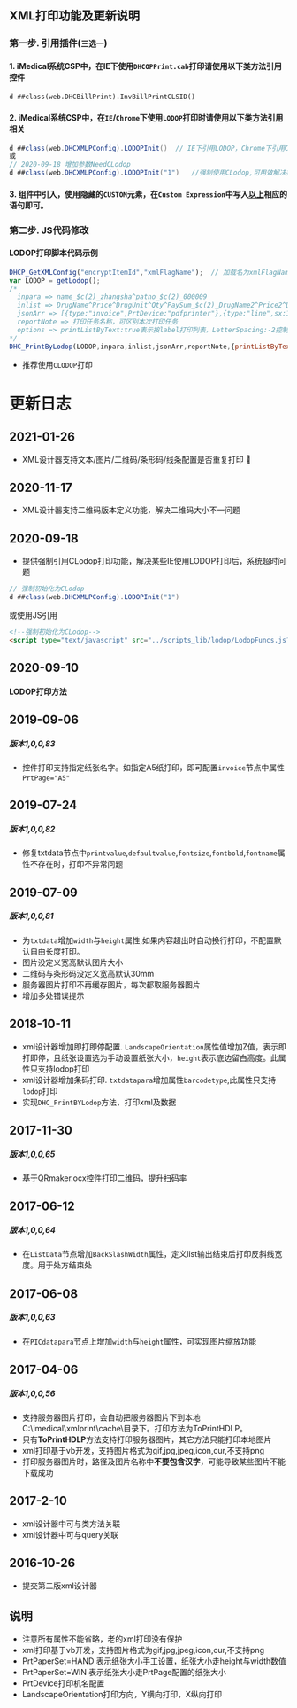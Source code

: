 ## XML打印功能及更新说明 ##

### 第一步. 引用插件(`三选一`)

#### 	1. iMedical系统CSP中，在IE下使用`DHCOPPrint.cab`打印请使用以下类方法引用控件 ####
```vb
d ##class(web.DHCBillPrint).InvBillPrintCLSID()
```
#### <span name="t2" id="t2">	2</span>. iMedical系统CSP中，在`IE`/`Chrome`下使用`LODOP`打印时请使用以下类方法引用相关 ####
```c#
d ##class(web.DHCXMLPConfig).LODOPInit()  // IE下引用LODOP，Chrome下引用CLODOP
或
// 2020-09-18 增加参数NeedCLodop
d ##class(web.DHCXMLPConfig).LODOPInit("1")   //强制使用CLodop,可用效解决打印img时iMedical超时问题
```
#### 	3. 组件中引入，使用隐藏的`CUSTOM`元素，在`Custom Expression`中写入<a href="#t2">以上</a>相应的语句即可。 ####
### 第二步. JS代码修改

####  	LODOP打印脚本代码示例  ####

```javascript
DHCP_GetXMLConfig("encryptItemId","xmlFlagName");  // 加载名为xmlFlagName的模板
var LODOP = getLodop();
/*
  inpara => name_$c(2)_zhangsha^patno_$c(2)_000009
  inlist => DrugName^Price^DrugUnit^Qty^PaySum_$c(2)_DrugName2^Price2^DrugUnit2^Qty2^PaySum2
  jsonArr => [{type:"invoice",PrtDevice:"pdfprinter"},{type:"line",sx:1,sy:1,ex:100,ey:100},{type:"text",name:"patno",value:"0009",x:10,y:10,isqrcode:true,lineHeigth:5}]
  reportNote => 打印任务名称，可区别本次打印任务
  options => printListByText:true表示按label打印列表，LetterSpacing:-2控制字符间空隙
*/
DHC_PrintByLodop(LODOP,inpara,inlist,jsonArr,reportNote,{printListByText:true})
```
* 推荐使用`CLODOP`打印

# 更新日志 #

## 2021-01-26

* XML设计器支持文本/图片/二维码/条形码/线条配置是否重复打印 :sparkler:

## 2020-11-17

+ XML设计器支持二维码版本定义功能，解决二维码大小不一问题

## 2020-09-18 ##

 * 提供强制引用CLodop打印功能，解决某些IE使用LODOP打印后，系统超时问题
 ```java
// 强制初始化为CLodop
d ##class(web.DHCXMLPConfig).LODOPInit("1")
 ```
 或使用JS引用
```html
<!--强制初始化为CLodop-->
<script type="text/javascript" src="../scripts_lib/lodop/LodopFuncs.js?needCLodop=1" charset="UTF-8"></script>
```


## 2020-09-10 ##

#### LODOP打印方法 ####
## 2019-09-06 ##
##### 版本1,0,0,83 #####
* 控件打印支持指定纸张名字。如指定A5纸打印，即可配置`invoice`节点中属性`PrtPage="A5"`

## 2019-07-24 ##
##### 版本1,0,0,82 #####
* 修复txtdata节点中`printvalue`,`defaultvalue`,`fontsize`,`fontbold`,`fontname`属性不存在时，打印不异常问题

## 2019-07-09 ##
##### 版本1,0,0,81 #####
* 为`txtdata`增加`width`与`height`属性,如果内容超出时自动换行打印，不配置默认自由长度打印。
* 图片没定义宽高默认图片大小
* 二维码与条形码没定义宽高默认30mm
* 服务器图片打印不再缓存图片，每次都取服务器图片
* 增加多处错误提示

## 2018-10-11 ##
* xml设计器增加即打即停配置. `LandscapeOrientation`属性值增加Z值，表示即打即停，且纸张设置选为手动设置纸张大小，`height`表示底边留白高度。此属性只支持lodop打印
* xml设计器增加条码打印. `txtdatapara`增加属性`barcodetype`,此属性只支持`lodop`打印
* 实现`DHC_PrintBYLodop`方法，打印xml及数据

## 2017-11-30 ##
##### 版本1,0,0,65 #####
* 基于QRmaker.ocx控件打印二维码，提升扫码率

## 2017-06-12 ##
##### 版本1,0,0,64 #####
* 在`ListData`节点增加`BackSlashWidth`属性，定义list输出结束后打印反斜线宽度。用于处方结束处

## 2017-06-08 ##
##### 版本1,0,0,63 #####
* 在`PICdatapara`节点上增加`width`与`height`属性，可实现图片缩放功能

## 2017-04-06 ##
##### 版本1,0,0,56 #####
* 支持服务器图片打印，会自动把服务器图片下到本地C:\imedical\xmlprint\cache\目录下。打印方法为ToPrintHDLP。
* 只有**ToPrintHDLP**方法支持打印服务器图片，其它方法只能打印本地图片
* xml打印基于vb开发，支持图片格式为gif,jpg,jpeg,icon,cur,不支持png
* 打印服务器图片时，路径及图片名称中**不要包含汉字**，可能导致某些图片不能下载成功

## 2017-2-10 ##
* xml设计器中可与类方法关联
* xml设计器中可与query关联

## 2016-10-26 ##
* 提交第二版xml设计器

## 说明 ##
* 注意所有属性不能省略，老的xml打印没有保护
* xml打印基于vb开发，支持图片格式为gif,jpg,jpeg,icon,cur,不支持png
* PrtPaperSet=HAND 表示纸张大小手工设置，纸张大小走height与width数值
* PrtPaperSet=WIN 表示纸张大小走PrtPage配置的纸张大小
* PrtDevice打印机名配置
* LandscapeOrientation打印方向，Y横向打印，X纵向打印
